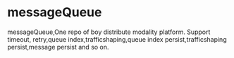 # messageQueue
messageQueue,One repo of boy distribute modality platform. Support timeout, retry,queue index,trafficshaping,queue index persist,trafficshaping persist,message persist and so on.
